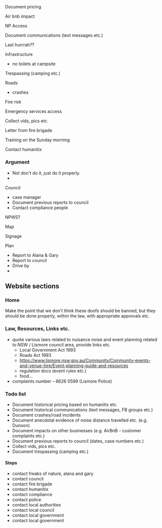 

##

Document pricing

Air bnb impact

NP Access

Document communications (text messages etc.)


Last hurrrah??


Infrastructure

- no toilets at campsite


Trespassing (camping etc.)


Roads
- crashes


Fire risk

Emergency services access



Collect vids, pics etc.


Letter from fire brigade

Training on the Sunday morning


Contact humanitix





### Argument
- Not don't do it, just do it properly.
- 


Council
- case manager
- Document previous reports to council
- Contact compliance people 


NPWS?


Map


Signage





Plan
- Report to Alana & Gary
- Report to council
- Drive by
- 


## Website sections

### Home
Make the point that we don't think these doofs should be banned, but they should be done properly, within the law, with appropriate approvals etc.

### Law, Resources, Links etc.
- quote various laws related to nuisance noise and event planning related to NSW / Lismore council area, provide links etc.
  - Local Government Act 1993
  - Roads Act 1993
  - https://www.lismore.nsw.gov.au/Community/Community-events-and-venue-hire/Event-planning-guide-and-resources
  - regulation docs (event rules etc.)
  - food...
- complaints number – 6626 0599 (Lismore Police)

### Todo list 

- Document historical pricing based on humanitix etc.
- Document historical communications (text messages, FB groups etc.)
- Document crashes/road incidents
- Document anecdotal evidence of noise distance travelled etc. (e.g. Dunoon)
- Document impacts on other businesses (e.g. AirBnB - customer complaints etc.)
- Document previous reports to council (dates, case numbers etc.)
- Collect vids, pics etc.
- Document trespassing (camping etc.)



#### Steps

- contact freaks of nature, alana and gary
- contact council
- contact fire brigade
- contact humanitix
- contact compliance
- contact police
- contact local authorities
- contact local council
- contact local government
- contact local government
